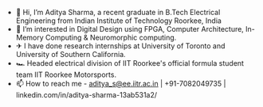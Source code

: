 - 👋 Hi, I’m Aditya Sharma, a recent graduate in B.Tech Electrical Engineering from Indian Institute of Technology Roorkee, India 
- 👀 I’m interested in Digital Design using FPGA, Computer Architecture, In-Memory Computing & Neuromorphic computing.
- ✈ I have done research internships at University of Toronto and University of Southern California.
- 🏎 Headed electrical division of IIT Roorkee's official formula student team IIT Roorkee Motorsports.
- 📫 How to reach me - aditya_s@ee.iitr.ac.in | +91-7082049735 | linkedin.com/in/aditya-sharma-13ab531a2/

<!---
Adi-SRAM25/Adi-SRAM25 is a ✨ special ✨ repository because its `README.md` (this file) appears on your GitHub profile.
You can click the Preview link to take a look at your changes.
--->
